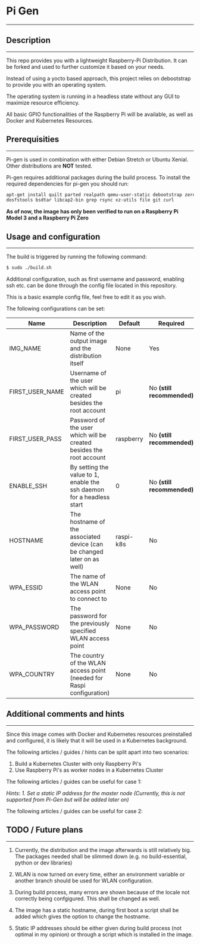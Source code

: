 # Pi Gen
----------

## Description
----------

This repo provides you with a lightweight Raspberry-Pi Distribution. It can be forked and used to further customize it based on your needs.

Instead of using a yocto based approach, this project relies on debootstrap to provide you with an operating system.

The operating system is running in a headless state without any GUI to maximize resource efficiency. 

All basic GPIO functionalities of the Raspberry Pi will be available, as well as Docker and Kubernetes Resources.

## Prerequisities
----------

Pi-gen is used in combination with either Debian Stretch or Ubuntu Xenial. Other distributions are **NOT** tested.

Pi-gen requires additional packages during the build process.
To install the required dependencies for pi-gen you should run:

```bash
apt-get install quilt parted realpath qemu-user-static debootstrap zerofree pxz zip \
dosfstools bsdtar libcap2-bin grep rsync xz-utils file git curl
```

**As of now, the image has only been verified to run on a Raspberry Pi Model 3 and a Raspberry Pi Zero**

## Usage and configuration
----------

The build is triggered by running the following command:
```bash
$ sudo ./build.sh
```

Additional configuration, such as first username and password, enabling ssh etc. can be done through the config file located in this repository.

This is a basic example config file, feel free to edit it as you wish.

The following configurations can be set:

| Name | Description | Default | Required |
| - | - | - | - |
| IMG_NAME | Name of the output image and the distribution itself | None | Yes |
| FIRST_USER_NAME | Username of the user which will be created besides the root account | pi | No **(still recommended)** |
| FIRST_USER_PASS | Password of the user which will be created besides the root account | raspberry | No **(still recommended)** |
| ENABLE_SSH | By setting the value to 1, enable the ssh daemon for a headless start | 0 | No **(still recommended)** |
| HOSTNAME | The hostname of the associated device (can be changed later on as well) | raspi-k8s | No |
| WPA_ESSID | The name of the WLAN access point to connect to | None | No |
| WPA_PASSWORD | The password for the previously specified WLAN access point | None | No |
| WPA_COUNTRY | The country of the WLAN access point (needed for Raspi configuration) | None | No |


## Additional comments and hints
----------

Since this image comes with Docker and Kubernetes resources preinstalled and configured, it is likely that it will be used in a Kubernetes background. 

The following articles / guides / hints can be split apart into two scenarios:
1. Build a Kubernetes Cluster with only Raspberry Pi's
2. Use Raspberry Pi's as worker nodes in a Kubernetes Cluster

The following articles / guides can be useful for case 1:

*Hints*:
*1. Set a static IP address for the master node (Currently, this is not supported from Pi-Gen but will be added later on)*

The following articles / guides can be useful for case 2:

## TODO / Future plans
----------

1. Currently, the distribution and the image afterwards is still relatively big.
The packages needed shall be slimmed down (e.g. no build-essential, python or dev libraries)

2. WLAN is now turned on every time, either an environment variable or another branch should be used for WLAN configuration.

3. During build process, many errors are shown because of the locale not correctly being confgigured. This shall be changed as well.

4. The image has a static hostname, during first boot a script shall be added which gives the option to change the hostname.

5. Static IP addresses should be either given during build process (not optimal in my opinion) or through a script which is installed in the image.